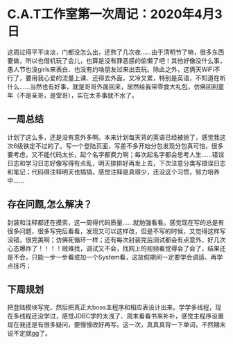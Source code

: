 # C.A.T工作室第一次周记：2020年4月3日

​	这周过得平平淡淡，门都没怎么出，还熬了几次夜……由于清明节了嘛，很多东西要做，所以也借机玩了会儿，也算是没有罪恶感的偷懒了吧！其他好像没什么事，愚人节也没girls来表白、也没有约啥朋友过来出去玩。除此之外，这俩天WiFi不行了，要用我心爱的流量上课、还得去外面，又冷又累，特别是英语，不知道在听什么……当然也有好事，就是哥哥外面回来，居然给我带零食大礼包，仿佛回到童年（不是亲哥，是堂哥），实在太多事就不水了。





## 一周总结

​        计划了这么多，还是没有意外多啊。本来计划每天背的英语已经被抛了，感觉我这次6级铁定不过的了。写一个登陆页面，写差不多开始分包发现分包真可怕，很多要考虑，又不能代码太长，起个名字都费力啊；每次起名字都会思考人生……错误日志和学习日志好像写得有点乱，明天排排好再发上去，下次注意分类写错误日志和笔记；代码得注释明天也搞搞，感觉注释是真得少，还没这个习惯，努力培养中……

## 存在问题,怎么解决？

​    	封装和注释都还在摸索，这一周得代码质量……就勉强看看。感觉现在写的总是有很多问题，很多写完后看看，发现又可以这样改，但是不写的时候，又觉得这样写没错，很完美啊；仿佛死循环一样；还有每次封装完后测试都会有点意外，好几次心态爆炸了！！！！贼难找，调试又不会，找网上的视频看觉得会了会了，结果还是不会，只能一步一步看或加一个System看，这放假期间一定要学会调适、再学点技巧；

## 下周规划

​		把登陆模块写完，然后把真正大boss主程序和相应表设计出来。学学多线程，现在多线程还没学过，感觉JDBC学的太浅了、周末看看书来补补，感觉主程序设置现在我还是有很多疑问，要慢慢改好再写。这一次，真真真背一下单词，不然期末说不定就gg了。

